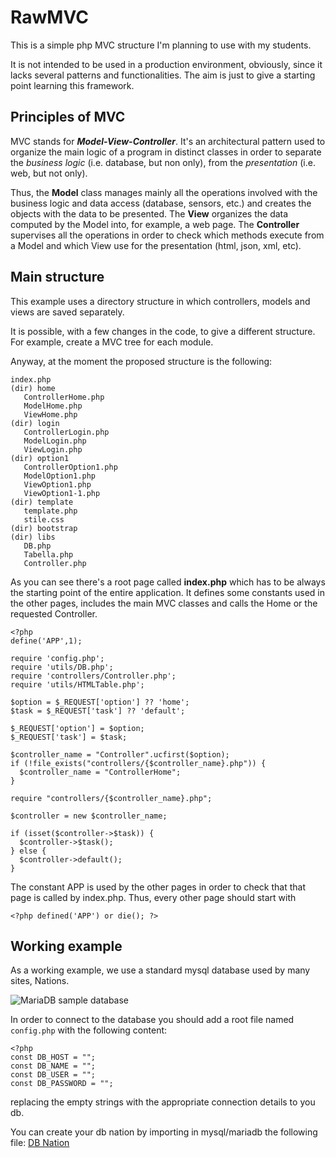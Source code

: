 # RawMVC

This is a simple php MVC structure I'm planning to use with my students.

It is not intended to be used in a production environment, obviously, since it lacks several patterns and functionalities. The aim is just to give a starting point learning this framework.   

## Principles of MVC

MVC stands for ***Model-View-Controller***. It's an architectural pattern used to organize the main logic of a program in distinct classes in order to separate the *business logic* (i.e. database, but non only), from the *presentation* (i.e. web, but not only).

Thus, the **Model** class manages mainly all the operations involved with the business logic and data access (database, sensors, etc.) and creates the objects with the data to be presented. The **View** organizes the data computed by the Model into, for example, a web page. The **Controller** supervises all the operations in order to check which methods execute from a Model and which View use for the presentation (html, json, xml, etc).  

## Main structure

This example uses a directory structure in which controllers, models and views are saved separately.

It is possible, with a few changes in the code, to give a different structure. For example, create a MVC tree for each module.

Anyway, at the moment the proposed structure is the following:

    index.php
    (dir) home
       ControllerHome.php
       ModelHome.php
       ViewHome.php
    (dir) login
       ControllerLogin.php
       ModelLogin.php
       ViewLogin.php
    (dir) option1
       ControllerOption1.php
       ModelOption1.php
       ViewOption1.php
       ViewOption1-1.php
    (dir) template
       template.php
       stile.css
    (dir) bootstrap
    (dir) libs
       DB.php
       Tabella.php
       Controller.php

As you can see there's a root page called **index.php** which has to be always the starting point of the entire application. It defines some constants used in the other pages, includes the main MVC classes and calls the Home or the requested Controller.

    <?php
    define('APP',1);

    require 'config.php';
    require 'utils/DB.php';
    require 'controllers/Controller.php';
    require 'utils/HTMLTable.php';

    $option = $_REQUEST['option'] ?? 'home';
    $task = $_REQUEST['task'] ?? 'default';

    $_REQUEST['option'] = $option;
    $_REQUEST['task'] = $task;

    $controller_name = "Controller".ucfirst($option);
    if (!file_exists("controllers/{$controller_name}.php")) {
      $controller_name = "ControllerHome";
    }

    require "controllers/{$controller_name}.php";

    $controller = new $controller_name;

    if (isset($controller->$task)) {
      $controller->$task();
    } else {
      $controller->default();
    }

The constant APP is used by the other pages in order to check that that page is called by index.php. Thus, every other page should start with

    <?php defined('APP') or die(); ?>

## Working example

As a working example, we use a standard mysql database used by many sites, Nations.

![MariaDB sample database](https://www.mariadbtutorial.com/wp-content/uploads/2019/10/mariadb-sample-database.png)

In order to connect to the database you should add a root file named `config.php` with the following content:

    <?php
    const DB_HOST = "";
    const DB_NAME = "";
    const DB_USER = "";
    const DB_PASSWORD = "";

replacing the empty strings with the appropriate connection details to you db.

You can create your db nation by importing in mysql/mariadb the following file: [DB Nation](nations/sql/nation.sql)

